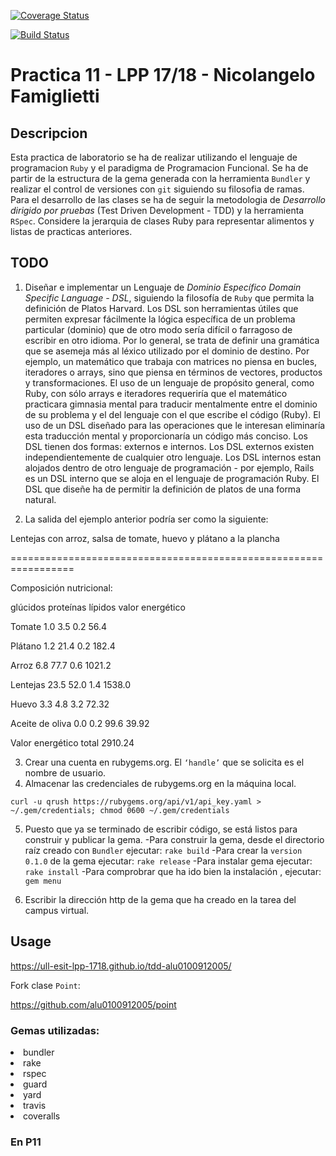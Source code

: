 [![Coverage Status](https://coveralls.io/repos/github/alu0100912005/nutrientes/badge.svg?branch=master)](https://coveralls.io/github/alu0100912005/nutrientes?branch=master)

[![Build Status](https://travis-ci.org/alu0100912005/nutrientes.svg?branch=master)](https://travis-ci.org/alu0100912005/nutrientes)

# Practica 11 - LPP 17/18 - Nicolangelo Famiglietti

## Descripcion

Esta practica de laboratorio se ha de realizar utilizando el lenguaje de programacion `Ruby` y el paradigma de Programacion Funcional.
Se ha de partir de la estructura de la gema generada con la herramienta `Bundler` y realizar el control de versiones con `git` siguiendo su filosofia de ramas.
Para el desarrollo de las clases se ha de seguir la metodologia de *Desarrollo dirigido por pruebas*
(Test Driven Development - TDD) y la herramienta `RSpec`.
Considere la jerarquia de clases Ruby para representar alimentos y listas de practicas anteriores.

## TODO

1. Diseñar e implementar un Lenguaje de *Dominio Específico Domain Specific Language - DSL*, siguiendo la filosofía de `Ruby` que permita la definición de Platos Harvard.
Los DSL son herramientas útiles que permiten expresar fácilmente la lógica específica de un problema particular (dominio) que de otro modo sería difícil o farragoso de escribir en otro
idioma. Por lo general, se trata de definir una gramática que se asemeja más al léxico utilizado por el dominio de destino. Por ejemplo, un matemático que trabaja con matrices no piensa en
bucles, iteradores o arrays, sino que piensa en términos de vectores, productos y transformaciones. El uso de un lenguaje de propósito general, como Ruby, con sólo arrays e iteradores requeriría que el matemático practicara gimnasia mental para traducir mentalmente entre el dominio de su
problema y el del lenguaje con el que escribe el código (Ruby). El uso de un DSL diseñado para las operaciones que le interesan eliminaría esta traducción mental y proporcionaría un código
más conciso.
Los DSL tienen dos formas: externos e internos. Los DSL externos existen independientemente de cualquier otro lenguaje. Los DSL internos estan alojados dentro de otro lenguaje de programación - por ejemplo, Rails es un DSL interno que se aloja en el lenguaje de programación Ruby.
El DSL que diseñe ha de permitir la definición de platos de una forma natural. 

2. La salida del ejemplo anterior podría ser como la siguiente:


Lentejas con arroz, salsa de tomate, huevo y plátano a la plancha

=================================================================

Composición nutricional:

glúcidos proteínas lípidos valor energético

Tomate 1.0 3.5 0.2 56.4

Plátano 1.2 21.4 0.2 182.4

Arroz 6.8 77.7 0.6 1021.2

Lentejas 23.5 52.0 1.4 1538.0

Huevo 3.3 4.8 3.2 72.32

Aceite de oliva 0.0 0.2 99.6 39.92

Valor energético total 2910.24

3. Crear una cuenta en rubygems.org. El `‘handle’` que se solicita es el nombre de usuario.
4. Almacenar las credenciales de rubygems.org en la máquina local.

`curl -u qrush https://rubygems.org/api/v1/api_key.yaml > ~/.gem/credentials; chmod 0600 ~/.gem/credentials`

5. Puesto que ya se terminado de escribir código, se está listos para construir y publicar la gema.
-Para construir la gema, desde el directorio raíz creado con `Bundler` ejecutar: `rake build`
-Para crear la `version 0.1.0` de la gema ejecutar: `rake release`
-Para instalar gema ejecutar: `rake install`
-Para comprobrar que ha ido bien la instalación , ejecutar: `gem menu`

6. Escribir la dirección http de la gema que ha creado en la tarea del campus virtual.


## Usage
https://ull-esit-lpp-1718.github.io/tdd-alu0100912005/

Fork clase `Point`:

https://github.com/alu0100912005/point
### Gemas utilizadas:

<li>bundler</li>
<li>rake</li>
<li>rspec</li>
<li>guard</li>
<li>yard</li>
<li>travis</li>
<li>coveralls</li>

### En P11
